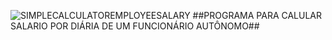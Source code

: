 ![SIMPLECALCULATOREMPLOYEESALARY](https://github.com/user-attachments/assets/1176de1f-d01b-47c3-a261-602cbbf41d12)   ##PROGRAMA PARA CALULAR SALARIO POR DIÁRIA DE UM FUNCIONÁRIO AUTÔNOMO##
